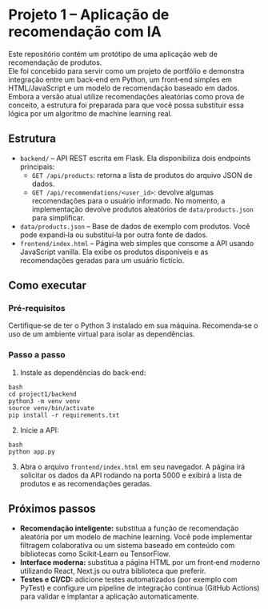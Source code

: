 # Projeto 1 – Aplicação de recomendação com IA

Este repositório contém um protótipo de uma aplicação web de recomendação de produtos.  
Ele foi concebido para servir como um projeto de portfólio e demonstra integração entre
um back‑end em Python, um front‑end simples em HTML/JavaScript e um modelo
de recomendação baseado em dados. Embora a versão atual utilize recomendações
aleatórias como prova de conceito, a estrutura foi preparada para que você possa
substituir essa lógica por um algoritmo de machine learning real.

## Estrutura

- `backend/` – API REST escrita em Flask. Ela disponibiliza dois endpoints principais:
  - `GET /api/products`: retorna a lista de produtos do arquivo JSON de dados.
  - `GET /api/recommendations/<user_id>`: devolve algumas recomendações para
    o usuário informado. No momento, a implementação devolve produtos aleatórios
    de `data/products.json` para simplificar.
- `data/products.json` – Base de dados de exemplo com produtos. Você pode
  expandi‑la ou substituí‑la por outra fonte de dados.
- `frontend/index.html` – Página web simples que consome a API usando
  JavaScript vanilla. Ela exibe os produtos disponíveis e as recomendações
  geradas para um usuário fictício.

## Como executar

### Pré‑requisitos

Certifique‑se de ter o Python 3 instalado em sua máquina. Recomenda‑se o
uso de um ambiente virtual para isolar as dependências.

### Passo a passo

1. Instale as dependências do back‑end:

```
bash
cd project1/backend
python3 -m venv venv
source venv/bin/activate
pip install -r requirements.txt
```

2. Inicie a API:

```
bash
python app.py
```

3. Abra o arquivo `frontend/index.html` em seu navegador. A página irá
solicitar os dados da API rodando na porta 5000 e exibirá a lista de produtos
e as recomendações geradas.

## Próximos passos

- **Recomendação inteligente:** substitua a função de recomendação aleatória
  por um modelo de machine learning. Você pode implementar filtragem
  colaborativa ou um sistema baseado em conteúdo com bibliotecas como
  Scikit‑Learn ou TensorFlow.
- **Interface moderna:** substitua a página HTML por um front‑end moderno
  utilizando React, Next.js ou outra biblioteca que preferir.
- **Testes e CI/CD:** adicione testes automatizados (por exemplo com
  PyTest) e configure um pipeline de integração contínua (GitHub Actions) para
  validar e implantar a aplicação automaticamente.
